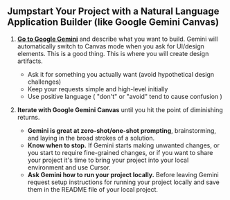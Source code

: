 ## Jumpstart Your Project with a Natural Language Application Builder (like Google Gemini Canvas)

1. **[Go to Google Gemini](https://gemini.google.com/app)** and describe what you want to build. Gemini will automatically switch to Canvas mode when you ask for UI/design elements. This is a good thing. This is where you will create design artifacts.
   - Ask it for something you actually want (avoid hypothetical design challenges)
   - Keep your requests simple and high-level initially
   - Use positive language ( "don't" or "avoid" tend to cause confusion )


3. **Iterate with Google Gemini Canvas** until you hit the point of diminishing returns.
   - **Gemini is great at zero-shot/one-shot prompting**, brainstorming, and laying in the broad strokes of a solution. 
   - **Know when to stop.** If Gemini starts making unwanted changes, or you start to require fine-grained changes, or if you want to share your project it's time to bring your project into your local environment and use Cursor.
   - **Ask Gemini how to run your project locally.** Before leaving Gemini request setup instructions for running your project locally and save them in the README file of your local project. 

